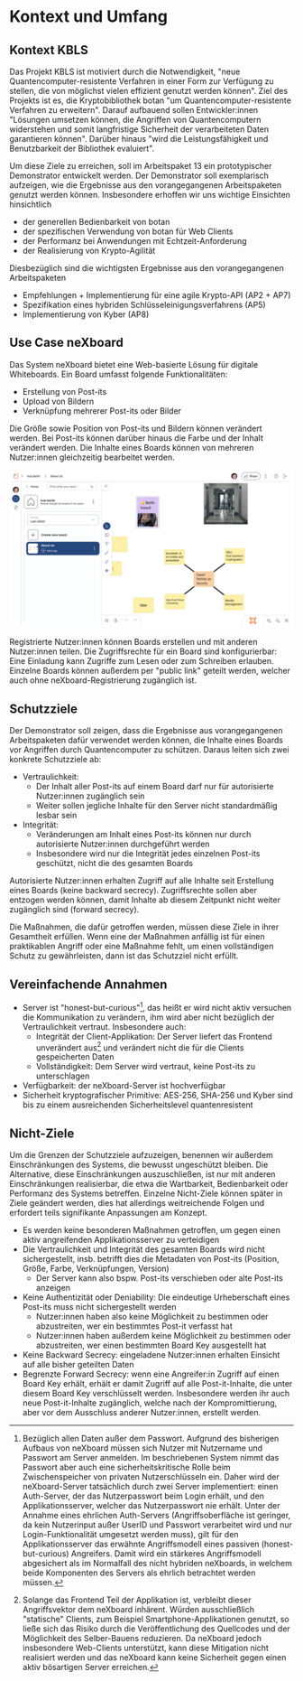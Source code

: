 # Kontext und Umfang

## Kontext KBLS

Das Projekt KBLS ist motiviert durch die Notwendigkeit, "neue Quantencomputer-resistente Verfahren in einer Form zur
Verfügung zu stellen, die von möglichst vielen effizient genutzt werden können". Ziel des Projekts ist es, die
Kryptobibliothek botan "um Quantencomputer-resistente Verfahren zu erweitern". Darauf aufbauend sollen Entwickler:innen
"Lösungen umsetzen können, die Angriffen von Quantencomputern widerstehen und somit langfristige Sicherheit der
verarbeiteten Daten garantieren können". Darüber hinaus "wird die Leistungsfähigkeit und Benutzbarkeit der Bibliothek
evaluiert".

Um diese Ziele zu erreichen, soll im Arbeitspaket 13 ein prototypischer Demonstrator entwickelt werden. Der Demonstrator
soll exemplarisch aufzeigen, wie die Ergebnisse aus den vorangegangenen Arbeitspaketen genutzt werden können.
Insbesondere erhoffen wir uns wichtige Einsichten hinsichtlich

* der generellen Bedienbarkeit von botan
* der spezifischen Verwendung von botan für Web Clients
* der Performanz bei Anwendungen mit Echtzeit-Anforderung
* der Realisierung von Krypto-Agilität

Diesbezüglich sind die wichtigsten Ergebnisse aus den vorangegangenen Arbeitspaketen

* Empfehlungen + Implementierung für eine agile Krypto-API (AP2 + AP7)
* Spezifikation eines hybriden Schlüsseleinigungsverfahrens (AP5)
* Implementierung von Kyber (AP8)

## Use Case neXboard

Das System neXboard bietet eine Web-basierte Lösung für digitale Whiteboards. Ein Board umfasst folgende
Funktionalitäten:

* Erstellung von Post-its
* Upload von Bildern
* Verknüpfung mehrerer Post-its oder Bilder

Die Größe sowie Position von Post-its und Bildern können verändert werden. Bei Post-its können darüber hinaus die
Farbe und der Inhalt verändert werden. Die Inhalte eines Boards können von mehreren Nutzer:innen gleichzeitig bearbeitet
werden.

![neXboard-Applikation](../images/01-nexboard-screenshot.png)

Registrierte Nutzer:innen können Boards erstellen und mit anderen Nutzer:innen teilen. Die Zugriffsrechte für ein Board sind
konfigurierbar: Eine Einladung kann Zugriffe zum Lesen oder zum Schreiben erlauben. Einzelne Boards können außerdem per
"public link" geteilt werden, welcher auch ohne neXboard-Registrierung zugänglich ist.

## Schutzziele

Der Demonstrator soll zeigen, dass die Ergebnisse aus vorangegangenen Arbeitspaketen dafür verwendet werden können, die
Inhalte eines Boards vor Angriffen durch Quantencomputer zu schützen. Daraus leiten sich zwei konkrete Schutzziele ab:

* Vertraulichkeit:
  * Der Inhalt aller Post-its auf einem Board darf nur für autorisierte Nutzer:innen zugänglich sein
  * Weiter sollen jegliche Inhalte für den Server nicht standardmäßig lesbar sein
* Integrität:
  * Veränderungen am Inhalt eines Post-its können nur durch autorisierte Nutzer:innen durchgeführt werden
  * Insbesondere wird nur die Integrität jedes einzelnen Post-its geschützt, nicht die des gesamten Boards

Autorisierte Nutzer:innen erhalten Zugriff auf alle Inhalte seit Erstellung eines Boards (keine backward secrecy).
Zugriffsrechte sollen aber entzogen werden können, damit Inhalte ab diesem Zeitpunkt nicht weiter zugänglich sind
(forward secrecy).

Die Maßnahmen, die dafür getroffen werden, müssen diese Ziele in ihrer Gesamtheit erfüllen. Wenn eine der Maßnahmen
anfällig ist für einen praktikablen Angriff oder eine Maßnahme fehlt, um einen vollständigen Schutz zu gewährleisten,
dann ist das Schutzziel nicht erfüllt.

## Vereinfachende Annahmen

* Server ist "honest-but-curious"[^1], das heißt er wird nicht aktiv versuchen die Kommunikation zu verändern, ihm wird aber
nicht bezüglich der Vertraulichkeit vertraut. Insbesondere auch:
  * Integrität der Client-Applikation: Der Server liefert das Frontend unverändert aus[^2] und verändert nicht die für die
  Clients gespeicherten Daten
  * Vollständigkeit: Dem Server wird vertraut, keine Post-its zu unterschlagen
* Verfügbarkeit: der neXboard-Server ist hochverfügbar
* Sicherheit kryptografischer Primitive: AES-256, SHA-256 und Kyber sind bis zu einem ausreichenden Sicherheitslevel quantenresistent

## Nicht-Ziele

Um die Grenzen der Schutzziele aufzuzeigen, benennen wir außerdem Einschränkungen des Systems, die bewusst ungeschützt
bleiben. Die Alternative, diese Einschränkungen auszuschließen, ist nur mit anderen Einschränkungen realisierbar, die
etwa die Wartbarkeit, Bedienbarkeit oder Performanz des Systems betreffen. Einzelne Nicht-Ziele können später in Ziele
geändert werden, dies hat allerdings weitreichende Folgen und erfordert teils signifikante Anpassungen am Konzept.

* Es werden keine besonderen Maßnahmen getroffen, um gegen einen aktiv angreifenden Applikationsserver zu verteidigen
* Die Vertraulichkeit und Integrität des gesamten Boards wird nicht sichergestellt, insb. betrifft dies die Metadaten von
  Post-its (Position, Größe, Farbe, Verknüpfungen, Version)
  * Der Server kann also bspw. Post-its verschieben oder alte Post-its anzeigen
* Keine Authentizität oder Deniability: Die eindeutige Urheberschaft eines Post-its muss nicht sichergestellt werden
  * Nutzer:innen haben also keine Möglichkeit zu bestimmen oder abzustreiten, wer ein bestimmtes Post-it verfasst hat
  * Nutzer:innen haben außerdem keine Möglichkeit zu bestimmen oder abzustreiten, wer einen bestimmten Board Key ausgestellt
    hat
* Keine Backward Secrecy: eingeladene Nutzer:innen erhalten Einsicht auf alle bisher geteilten Daten
* Begrenzte Forward Secrecy: wenn eine Angreifer:in Zugriff auf einen Board Key erhält, erhält er damit Zugriff auf alle
  Post-it-Inhalte, die unter diesem Board Key verschlüsselt werden. Insbesondere werden ihr auch neue Post-it-Inhalte zugänglich,
  welche nach der Kompromittierung, aber vor dem Ausschluss anderer Nutzer:innen, erstellt werden.

[^1]: Bezüglich allen Daten außer dem Passwort. Aufgrund des bisherigen Aufbaus von neXboard müssen sich Nutzer
mit Nutzername und Passwort am Server anmelden. Im beschriebenen System nimmt das Passwort aber auch eine sicherheitskritische
Rolle beim Zwischenspeicher von privaten Nutzerschlüsseln ein. Daher wird der neXboard-Server tatsächlich durch zwei Server
implementiert: einen Auth-Server, der das Nutzerpasswort beim Login erhält, und den Applikationsserver, welcher das Nutzerpasswort
nie erhält. Unter der Annahme eines ehrlichen Auth-Servers (Angriffsoberfläche ist geringer, da kein Nutzerinput außer UserID
und Passwort verarbeitet wird und nur Login-Funktionalität umgesetzt werden muss), gilt für den Applikationsserver das erwähnte
Angriffsmodell eines passiven (honest-but-curious) Angreifers. Damit wird ein stärkeres Angriffsmodell abgesichert als im
Normalfall des nicht hybriden neXboards, in welchem beide Komponenten des Servers als ehrlich betrachtet werden müssen.

[^2]: Solange das Frontend Teil der Applikation ist, verbleibt dieser Angriffsvektor dem neXboard inhärent. Würden ausschließlich
"statische" Clients, zum Beispiel Smartphone-Applikationen genutzt, so ließe sich das Risiko durch die Veröffentlichung
des Quellcodes und der Möglichkeit des Selber-Bauens reduzieren. Da neXboard jedoch insbesondere Web-Clients unterstützt,
kann diese Mitigation nicht realisiert werden und das neXboard kann keine Sicherheit gegen einen aktiv bösartigen Server
erreichen.
